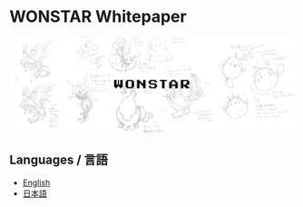 # WONSTAR Whitepaper

![WONSTAR](./images/banner.png)

## Languages / 言語

- [English](en/README.md)
- [日本語](ja/README.md)
